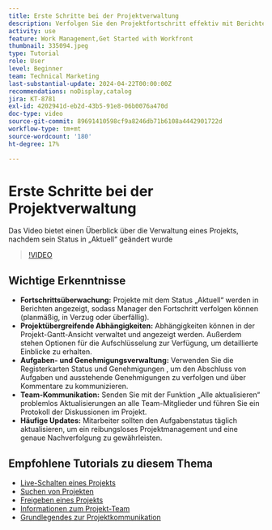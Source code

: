 ```yaml
---
title: Erste Schritte bei der Projektverwaltung
description: Verfolgen Sie den Projektfortschritt effektiv mit Berichten, verwalten Sie Abhängigkeiten über Gantt-Ansichten, überwachen Sie Aufgaben und Genehmigungen, verbessern Sie die Team-Kommunikation und sorgen Sie für reibungslose Workflows mit häufigen Aktualisierungen.
activity: use
feature: Work Management,Get Started with Workfront
thumbnail: 335094.jpeg
type: Tutorial
role: User
level: Beginner
team: Technical Marketing
last-substantial-update: 2024-04-22T00:00:00Z
recommendations: noDisplay,catalog
jira: KT-8781
exl-id: 4202941d-eb2d-43b5-91e8-06b0076a470d
doc-type: video
source-git-commit: 89691410598cf9a8246db71b6108a4442901722d
workflow-type: tm+mt
source-wordcount: '180'
ht-degree: 17%

---
```


# Erste Schritte bei der Projektverwaltung

Das Video bietet einen Überblick über die Verwaltung eines Projekts, nachdem sein Status in „Aktuell“ geändert wurde&#x200B;

>[!VIDEO](https://video.tv.adobe.com/v/335094/?quality=12&learn=on&enablevpops)

## Wichtige Erkenntnisse

* **Fortschrittsüberwachung:** Projekte mit dem Status „Aktuell“ werden in Berichten angezeigt, sodass Manager den Fortschritt verfolgen können (planmäßig, in Verzug oder überfällig). &#x200B;
* **Projektübergreifende Abhängigkeiten:** Abhängigkeiten können in der Projekt-Gantt-Ansicht verwaltet und angezeigt werden. Außerdem stehen Optionen für die Aufschlüsselung zur Verfügung, um detaillierte Einblicke zu erhalten. &#x200B;
* **Aufgaben- und Genehmigungsverwaltung:** Verwenden Sie die Registerkarten Status und Genehmigungen , um den Abschluss von Aufgaben und ausstehende Genehmigungen zu verfolgen und über Kommentare zu kommunizieren. &#x200B;
* **Team-Kommunikation:** Senden Sie mit der Funktion „Alle aktualisieren“ problemlos Aktualisierungen an alle Team-Mitglieder und führen Sie ein Protokoll der Diskussionen im Projekt. &#x200B;
* **Häufige Updates:** Mitarbeiter sollten den Aufgabenstatus täglich aktualisieren, um ein reibungsloses Projektmanagement und eine genaue Nachverfolgung zu gewährleisten. &#x200B;


## Empfohlene Tutorials zu diesem Thema

* [Live-Schalten eines Projekts](/help/manage-work/projects/take-a-project-live.md)
* [Suchen von Projekten](/help/manage-work/projects/find-projects.md)
* [Freigeben eines Projekts](/help/manage-work/projects/share-a-project.md)
* [Informationen zum Projekt-Team](/help/manage-work/projects/understand-the-project-team.md)
* [Grundlegendes zur Projektkommunikation](/help/manage-work/projects/understand-project-communication.md)
